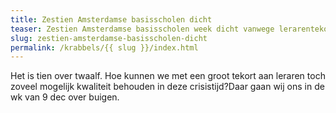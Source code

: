 ```yaml
---
title: Zestien Amsterdamse basisscholen dicht
teaser: Zestien Amsterdamse basisscholen week dicht vanwege lerarentekort /via NOS
slug: zestien-amsterdamse-basisscholen-dicht
permalink: /krabbels/{{ slug }}/index.html
---
```


Het is tien over twaalf. Hoe kunnen we met een groot tekort aan leraren toch zoveel mogelijk kwaliteit behouden in deze crisistijd?Daar gaan wij ons in de wk van 9 dec over buigen.
